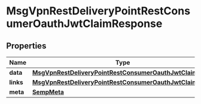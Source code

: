 
# MsgVpnRestDeliveryPointRestConsumerOauthJwtClaimResponse

## Properties
Name | Type | Description | Notes
------------ | ------------- | ------------- | -------------
**data** | [**MsgVpnRestDeliveryPointRestConsumerOauthJwtClaim**](MsgVpnRestDeliveryPointRestConsumerOauthJwtClaim.md) |  |  [optional]
**links** | [**MsgVpnRestDeliveryPointRestConsumerOauthJwtClaimLinks**](MsgVpnRestDeliveryPointRestConsumerOauthJwtClaimLinks.md) |  |  [optional]
**meta** | [**SempMeta**](SempMeta.md) |  | 



